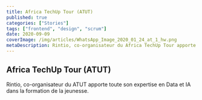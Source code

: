```yaml
---
title: Africa TechUp Tour (ATUT)
published: true
categories: ["Stories"]
tags: ["frontend", "design", "scrum"]
date: 2020-09-09
coverImage: /img/articles/WhatsApp_Image_2020_01_24_at_1_hw.png
metaDescription: Rintio, co-organisateur du Africa TechUp Tour apporte toute son expertise en Data et IA dans la formation de la jeunesse.
---
```


## Africa TechUp Tour (ATUT)

Rintio, co-organisateur du ATUT apporte toute son expertise en Data et IA dans la formation de la jeunesse.

